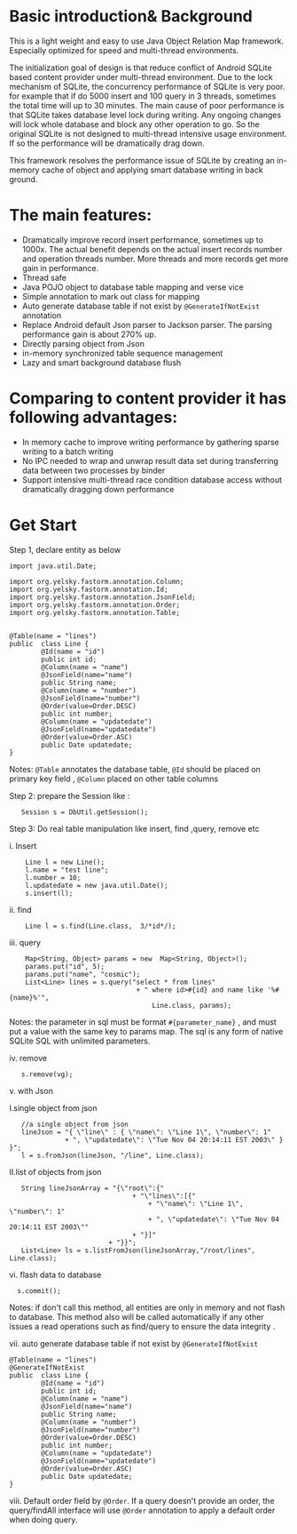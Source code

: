 # Basic introduction& Background
This is a light weight and easy to use Java Object Relation Map framework.
Especially optimized for speed and multi-thread environments.

The initialization goal of design is that reduce conflict of Android SQLite
based content provider under multi-thread environment.
Due to the lock mechanism of SQLite, the concurrency performance of SQLite
is very poor. for example that if do 5000 insert and 100 query in 3 threads,
sometimes the total time will up to 30 minutes.
The main cause of poor performance is that SQLite takes database level lock
during writing. Any ongoing changes will lock whole database and block any
other operation to go. So the original SQLite is not designed to multi-thread
intensive usage environment. If so the performance will be dramatically
drag down.

This framework resolves the performance issue of SQLite by creating
an in-memory cache of object and applying smart database writing in back ground.

# The main features:
* Dramatically improve record insert performance, sometimes up to 1000x.
The actual benefit depends on the actual insert records number and operation
threads number. More threads and more records get more gain in performance.
* Thread safe
* Java POJO object to database table mapping and verse vice
* Simple annotation to mark out class for mapping
* Auto generate database table if not exist by ```@GenerateIfNotExist``` annotation
* Replace Android default Json parser to Jackson parser. The parsing performance
gain is about 270% up.
* Directly parsing object from Json
* in-memory synchronized table sequence management
* Lazy and smart background database flush

# Comparing to content provider it has following advantages:
* In memory cache to improve writing performance by gathering sparse writing to
a batch writing
* No IPC needed to wrap and unwrap result data set during transferring data between
two processes by binder
* Support intensive multi-thread race condition database access without dramatically
dragging down performance

# Get Start
Step 1, declare entity as below
```
import java.util.Date;

import org.yelsky.fastorm.annotation.Column;
import org.yelsky.fastorm.annotation.Id;
import org.yelsky.fastorm.annotation.JsonField;
import org.yelsky.fastorm.annotation.Order;
import org.yelsky.fastorm.annotation.Table;


@Table(name = "lines")
public  class Line {
        @Id(name = "id")
        public int id;
        @Column(name = "name")
        @JsonField(name="name")
        public String name;
        @Column(name = "number")
        @JsonField(name="number")
        @Order(value=Order.DESC)
        public int number;
        @Column(name = "updatedate")
        @JsonField(name="updatedate")
        @Order(value=Order.ASC)
        public Date updatedate;
}
```
Notes: ```@Table``` annotates the database table, ```@Id``` should be placed on
primary key field , ```@Column``` placed on other table columns

Step 2: prepare the Session like :
```
   Session s = DbUtil.getSession();
```
Step 3: Do real table manipulation like insert, find ,query, remove etc

i. Insert
```
    Line l = new Line();
    l.name = "test line";
    l.number = 10;
    l.updatedate = new java.util.Date();
    s.insert(l);
```
ii. find
```
    Line l = s.find(Line.class,  3/*id*/);
```
iii. query
```
    Map<String, Object> params = new  Map<String, Object>();
    params.put("id", 5);
    params.put("name", "cosmic");
    List<Line> lines = s.query("select * from lines"
                                + " where id>#{id} and name like '%#{name}%'",
                                    Line.class, params);
```
Notes: the parameter in sql must be format ```#{parameter_name}``` ,
and must put a value with the same key to params map.
The sql is any form of native SQLite SQL with unlimited parameters.

iv. remove
```
   s.remove(vg);
```
v. with Json

I.single object from json
```
   //a single object from json
   lineJson = "{ \"line\" : { \"name\": \"Line 1\", \"number\": 1"
              + ", \"updatedate\": \"Tue Nov 04 20:14:11 EST 2003\" } }";
   l = s.fromJson(lineJson, "/line", Line.class);
```
II.list of objects from json
```
   String lineJsonArray = "{\"root\":{"
                               + "\"lines\":[{"
                                   + "\"name\": \"Line 1\", \"number\": 1"
                                   + ", \"updatedate\": \"Tue Nov 04 20:14:11 EST 2003\""
                               + "}]"
                         + "}}";
   List<Line> ls = s.listFromJson(lineJsonArray,"/root/lines", Line.class);
```
vi. flash data to database
```
  s.commit();
```
Notes: if don't call this method, all entities are only in memory
and not flash to database. This method also will be called automatically
if any other issues a read operations such as find/query to ensure the data integrity .

vii. auto generate database table if not exist by ```@GenerateIfNotExist```
```
@Table(name = "lines")
@GenerateIfNotExist
public  class Line {
        @Id(name = "id")
        public int id;
        @Column(name = "name")
        @JsonField(name="name")
        public String name;
        @Column(name = "number")
        @JsonField(name="number")
        @Order(value=Order.DESC)
        public int number;
        @Column(name = "updatedate")
        @JsonField(name="updatedate")
        @Order(value=Order.ASC)
        public Date updatedate;
}
```
viii. Default order field by ```@Order```. If a query doesn't provide an order,
the query/findAll interface will use ```@Order``` annotation to apply a default
order when doing query.